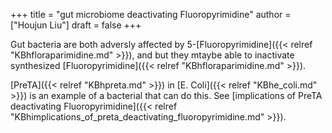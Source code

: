 +++
title = "gut microbiome deactivating Fluoropyrimidine"
author = ["Houjun Liu"]
draft = false
+++

Gut bacteria are both adversly affected by 5-[Fluoropyrimidine]({{< relref "KBhfloraparimidine.md" >}}), and but they mtaybe able to inactivate synthesized [Fluoropyrimidine]({{< relref "KBhfloraparimidine.md" >}}).

[PreTA]({{< relref "KBhpreta.md" >}}) in [E. Coli]({{< relref "KBhe_coli.md" >}}) is an example of a bacterial that can do this. See [implications of PreTA deactivating Fluoropyrimidine]({{< relref "KBhimplications_of_preta_deactivating_fluoropyrimidine.md" >}}).